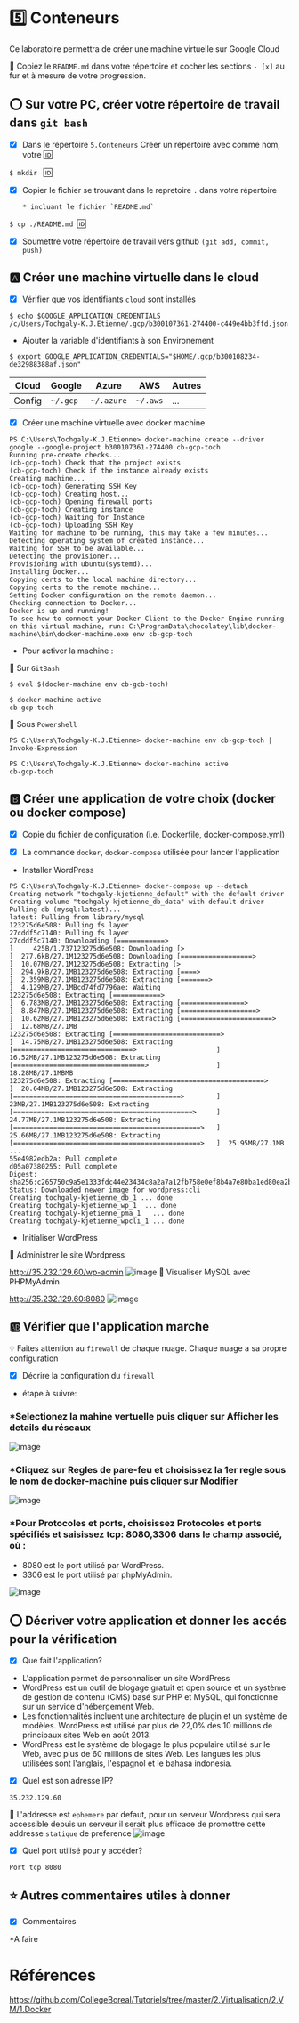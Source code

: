 ﻿# :five: Conteneurs

Ce laboratoire permettra de créer une machine virtuelle sur Google Cloud

:closed_book: Copiez le `README.md` dans votre répertoire et cocher les sections `- [x]` au fur et à mesure de votre progression.

## :o: Sur votre PC, créer votre répertoire de travail dans `git bash`

- [x] Dans le répertoire `5.Conteneurs` Créer un répertoire avec comme nom, votre :id:

`$ mkdir ` :id:

- [x] Copier le fichier se trouvant dans le repretoire `.` dans votre répertoire

      * incluant le fichier `README.md` 


`$ cp ./README.md `:id:` `

- [x] Soumettre votre répertoire de travail vers github `(git add, commit, push)` 

## :a: Créer une machine virtuelle dans le cloud

- [x] Vérifier que vos identifiants `cloud` sont installés

```
$ echo $GOOGLE_APPLICATION_CREDENTIALS
/c/Users/Tochgaly-K.J.Etienne/.gcp/b300107361-274400-c449e4bb3ffd.json
```
- Ajouter la variable d'identifiants à son Environement

```
$ export GOOGLE_APPLICATION_CREDENTIALS="$HOME/.gcp/b300108234-de32988388af.json"
```

| Cloud  |  Google  | Azure       | AWS      |  Autres |
|--------|----------|-------------|----------|---------|
| Config | `~/.gcp` | `~/.azure`  | `~/.aws` |  ...    |

- [x] Créer une machine virtuelle avec docker machine

```
PS C:\Users\Tochgaly-K.J.Etienne> docker-machine create --driver google --google-project b300107361-274400 cb-gcp-toch
Running pre-create checks...
(cb-gcp-toch) Check that the project exists
(cb-gcp-toch) Check if the instance already exists
Creating machine...
(cb-gcp-toch) Generating SSH Key
(cb-gcp-toch) Creating host...
(cb-gcp-toch) Opening firewall ports
(cb-gcp-toch) Creating instance
(cb-gcp-toch) Waiting for Instance
(cb-gcp-toch) Uploading SSH Key
Waiting for machine to be running, this may take a few minutes...
Detecting operating system of created instance...
Waiting for SSH to be available...
Detecting the provisioner...
Provisioning with ubuntu(systemd)...
Installing Docker...
Copying certs to the local machine directory...
Copying certs to the remote machine...
Setting Docker configuration on the remote daemon...
Checking connection to Docker...
Docker is up and running!
To see how to connect your Docker Client to the Docker Engine running on this virtual machine, run: C:\ProgramData\chocolatey\lib\docker-machine\bin\docker-machine.exe env cb-gcp-toch
```
- Pour activer la machine :

📌 Sur `GitBash`
```
$ eval $(docker-machine env cb-gcb-toch)
```
```
$ docker-machine active
cb-gcp-toch
```

📌 Sous `Powershell`
```
PS C:\Users\Tochgaly-K.J.Etienne> docker-machine env cb-gcp-toch | Invoke-Expression
```
```
PS C:\Users\Tochgaly-K.J.Etienne> docker-machine active
cb-gcp-toch
```

## :b: Créer une application de votre choix (docker ou docker compose)

- [x] Copie du fichier de configuration (i.e. Dockerfile, docker-compose.yml)

- [x] La commande `docker`, `docker-compose` utilisée pour lancer l'application

- Installer WordPress

```
PS C:\Users\Tochgaly-K.J.Etienne> docker-compose up --detach
Creating network "tochgaly-kjetienne_default" with the default driver
Creating volume "tochgaly-kjetienne_db_data" with default driver
Pulling db (mysql:latest)...
latest: Pulling from library/mysql
123275d6e508: Pulling fs layer
27cddf5c7140: Pulling fs layer
27cddf5c7140: Downloading [============>                                      ]     425B/1.737123275d6e508: Downloading [>                                                  ]  277.6kB/27.1M123275d6e508: Downloading [==================>                                ]  10.07MB/27.1M123275d6e508: Extracting [>                                                  ]  294.9kB/27.1MB123275d6e508: Extracting [====>                                              ]  2.359MB/27.1MB123275d6e508: Extracting [=======>                                           ]  4.129MB/27.1MBcd74fd7796ae: Waiting
123275d6e508: Extracting [============>                                      ]  6.783MB/27.1MB123275d6e508: Extracting [================>                                  ]  8.847MB/27.1MB123275d6e508: Extracting [===================>                               ]  10.62MB/27.1MB123275d6e508: Extracting [=======================>                           ]  12.68MB/27.1MB
123275d6e508: Extracting [===========================>                       ]  14.75MB/27.1MB123275d6e508: Extracting [==============================>                    ]  16.52MB/27.1MB123275d6e508: Extracting [=================================>                 ]  18.28MB/27.1MBMB
123275d6e508: Extracting [======================================>            ]  20.64MB/27.1MB123275d6e508: Extracting [==========================================>        ]     23MB/27.1MB123275d6e508: Extracting [=============================================>     ]  24.77MB/27.1MB123275d6e508: Extracting [===============================================>   ]  25.66MB/27.1MB123275d6e508: Extracting [===============================================>   ]  25.95MB/27.1MB
...
55e4982edb2a: Pull complete
d05a07380255: Pull complete
Digest: sha256:c265750c9a5e1333fdc44e23434c8a2a7a12fb758e0ef8b4a7e80ba1ed80ea2b
Status: Downloaded newer image for wordpress:cli
Creating tochgaly-kjetienne_db_1 ... done
Creating tochgaly-kjetienne_wp_1  ... done
Creating tochgaly-kjetienne_pma_1   ... done
Creating tochgaly-kjetienne_wpcli_1 ... done
```


- Initialiser WordPress

📌 Administrer le site Wordpress

http://35.232.129.60/wp-admin
![image](Images/test0.PNG)
📌 Visualiser MySQL avec PHPMyAdmin

http://35.232.129.60:8080
![image](Images/test.PNG)

## :ab: Vérifier que l'application marche

:bulb: Faites attention au `firewall` de chaque nuage. Chaque nuage a sa propre configuration

- [x] Décrire la configuration du `firewall`

- étape à suivre:

### *Selectionez la mahine vertuelle puis cliquer sur Afficher les details du réseaux

![image](Images/fire.PNG)

### *Cliquez sur Regles de pare-feu et choisissez la 1er regle sous le nom de docker-machine puis cliquer sur Modifier 

![image](Images/regle.PNG)

### *Pour Protocoles et ports, choisissez Protocoles et ports spécifiés et saisissez tcp: 8080,3306 dans le champ associé, où :

- 8080 est le port utilisé par WordPress.
- 3306 est le port utilisé par phpMyAdmin.

![image](Images/ports.PNG)


## :o: Décriver votre application et donner les accés pour la vérification 

- [x] Que fait l'application?

* L'application permet de personnaliser un site WordPress 
* WordPress est un outil de blogage gratuit et open source et un système de gestion de contenu (CMS) basé sur PHP et MySQL, qui fonctionne sur un service d'hébergement Web. 
* Les fonctionnalités incluent une architecture de plugin et un système de modèles. WordPress est utilisé par plus de 22,0% des 10 millions de principaux sites Web en août 2013. 
* WordPress est le système de blogage le plus populaire utilisé sur le Web, avec plus de 60 millions de sites Web. Les langues les plus utilisées sont l'anglais, l'espagnol et le bahasa indonesia.

- [x] Quel est son adresse IP?

```
35.232.129.60
```
📌 L'addresse est `ephemere` par defaut, pour un serveur Wordpress qui sera accessible depuis un serveur il serait plus efficace de promottre cette addresse `statique` de preference
![image](Images/static.PNG) 

- [x] Quel port utilisé pour y accéder?

```
Port tcp 8080 
```

## :star: Autres commentaires utiles à donner

- [x] Commentaires

*A faire 

# Références

https://github.com/CollegeBoreal/Tutoriels/tree/master/2.Virtualisation/2.VM/1.Docker

